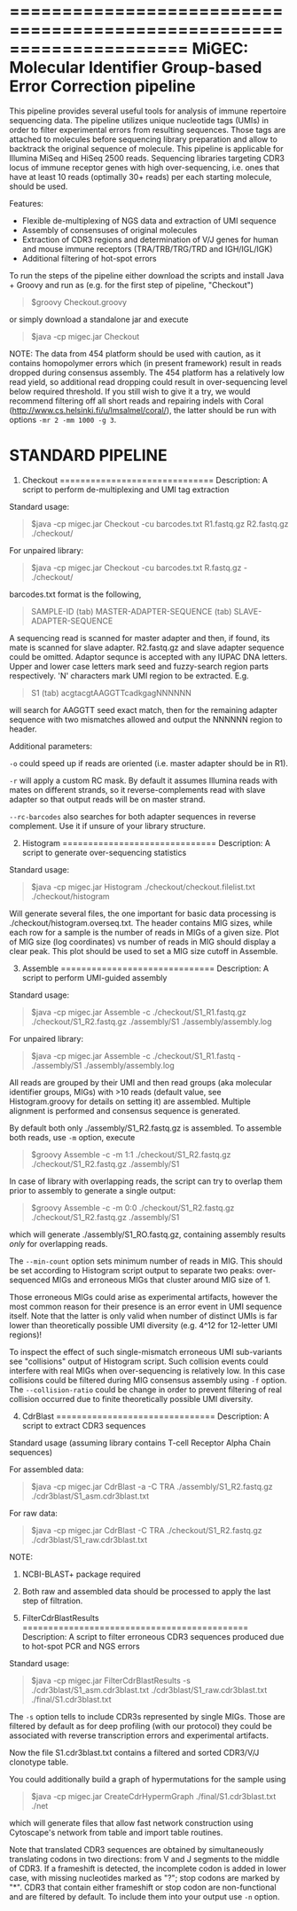 =====================================================================
  MiGEC: Molecular Identifier Group-based Error Correction pipeline  
=====================================================================

This pipeline provides several useful tools for analysis of immune repertoire sequencing data. The pipeline utilizes unique nucleotide tags (UMIs) in order to filter experimental errors from resulting sequences. Those tags are attached to molecules before sequencing library preparation and allow to backtrack the original sequence of molecule. This pipeline is applicable for Illumina MiSeq and HiSeq 2500 reads. Sequencing libraries targeting CDR3 locus of immune receptor genes with high over-sequencing, i.e. ones that have at least 10 reads (optimally 30+ reads) per each starting molecule, should be used.

Features:
- Flexible de-multiplexing of NGS data and extraction of UMI sequence
- Assembly of consensuses of original molecules
- Extraction of CDR3 regions and determination of V/J genes for human and mouse immune receptors (TRA/TRB/TRG/TRD and IGH/IGL/IGK)
- Additional filtering of hot-spot errors

To run the steps of the pipeline either download the scripts and install Java + Groovy and run as (e.g. for the first step of pipeline, "Checkout") 

>$groovy Checkout.groovy

or simply download a standalone jar and execute

>$java -cp migec.jar Checkout

NOTE: The data from 454 platform should be used with caution, as it contains homopolymer errors which (in present framework) result in reads dropped during consensus assembly. The 454 platform has a relatively low read yield, so additional read dropping could result in over-sequencing level below required threshold. If you still wish to give it a try, we would recommend filtering off all short reads and repairing indels with Coral (http://www.cs.helsinki.fi/u/lmsalmel/coral/), the latter should be run with options ```-mr 2 -mm 1000 -g 3```.

STANDARD PIPELINE
=================

1. Checkout
==============================
Description: A script to perform de-multiplexing and UMI tag extraction

Standard usage: 
>$java -cp migec.jar Checkout -cu barcodes.txt R1.fastq.gz R2.fastq.gz ./checkout/

For unpaired library:
>$java -cp migec.jar Checkout -cu barcodes.txt R.fastq.gz - ./checkout/

barcodes.txt format is the following, 
>SAMPLE-ID (tab) MASTER-ADAPTER-SEQUENCE (tab) SLAVE-ADAPTER-SEQUENCE

A sequencing read is scanned for master adapter and then, if found, its mate is scanned for slave adapter. R2.fastq.gz and slave adapter sequence could be omitted.
Adaptor sequnce is accepted with any IUPAC DNA letters. Upper and lower case letters mark seed and fuzzy-search region parts respectively. 'N' characters mark UMI region to be extracted.
E.g. 
>S1 (tab) acgtacgtAAGGTTcadkgagNNNNNN

will search for AAGGTT seed exact match, then for the remaining adapter sequence with two mismatches allowed and output the NNNNNN region to header.

Additional parameters:

```-o``` could speed up if reads are oriented (i.e. master adapter should be in R1).

```-r``` will apply a custom RC mask. By default it assumes Illumina reads with mates on different strands, so it reverse-complements read with slave adapter so that output reads will be on master strand.

```--rc-barcodes``` also searches for both adapter sequences in reverse complement. Use it if unsure of your library structure.




2. Histogram
==============================
Description: A script to generate over-sequencing statistics

Standard usage:
>$java -cp migec.jar Histogram ./checkout/checkout.filelist.txt ./checkout/histogram

Will generate several files, the one important for basic data processing is ./checkout/histogram.overseq.txt. The header contains MIG sizes, while each row for a sample is the number of reads in MIGs of a given size. Plot of MIG size (log coordinates) vs number of reads in MIG should display a clear peak. This plot should be used to set a MIG size cutoff in Assemble. 




3. Assemble
==============================
Description: A script to perform UMI-guided assembly

Standard usage:

>$java -cp migec.jar Assemble -c ./checkout/S1_R1.fastq.gz ./checkout/S1_R2.fastq.gz ./assembly/S1 ./assembly/assembly.log

For unpaired library:

>$java -cp migec.jar Assemble -c ./checkout/S1_R1.fastq - ./assembly/S1 ./assembly/assembly.log


All reads are grouped by their UMI and then read groups (aka molecular identifier groups, MIGs) with >10 reads (default value, see Histogram.groovy for details on setting it) are assembled. Multiple alignment is performed and consensus sequence is generated.

By default both only ./assembly/S1_R2.fastq.gz is assembled. To assemble both reads, use ```-m``` option, execute 
>$groovy Assemble -c -m 1:1 ./checkout/S1_R2.fastq.gz ./checkout/S1_R2.fastq.gz ./assembly/S1

In case of library with overlapping reads, the script can try to overlap them prior to assembly to generate a single output: 
>$groovy Assemble -c -m 0:0 ./checkout/S1_R2.fastq.gz ./checkout/S1_R2.fastq.gz ./assembly/S1

which will generate ./assembly/S1_RO.fastq.gz, containing assembly results _only_ for overlapping reads.

The ```--min-count``` option sets minimum number of reads in MIG. This should be set according to Histogram script output to separate two peaks: over-sequenced MIGs and erroneous MIGs that cluster around MIG size of 1.

Those erroneous MIGs could arise as experimental artifacts, however the most common reason for their presence is an error event in UMI sequence itself. Note that the latter is only valid when number of distinct UMIs is far lower than theoretically possible UMI diversity (e.g. 4^12 for 12-letter UMI regions)!

To inspect the effect of such single-mismatch erroneous UMI sub-variants see "collisions" output of Histogram script. Such collision events could interfere with real MIGs when over-sequencing is relatively low. In this case collisions could be filtered during MIG consensus assembly using ```-f``` option. The ```--collision-ratio``` could be change in order to prevent filtering of real collision occurred due to finite theoretically possible UMI diversity.




4. CdrBlast
===============================
Description: A script to extract CDR3 sequences

Standard usage (assuming library contains T-cell Receptor Alpha Chain sequences)

For assembled data:

>$java -cp migec.jar CdrBlast -a -C TRA ./assembly/S1_R2.fastq.gz ./cdr3blast/S1_asm.cdr3blast.txt 

For raw data:

>$java -cp migec.jar CdrBlast -C TRA ./checkout/S1_R2.fastq.gz ./cdr3blast/S1_raw.cdr3blast.txt


NOTE:

1) NCBI-BLAST+ package required

2) Both raw and assembled data should be processed to apply the last step of filtration.




5. FilterCdrBlastResults
============================================
Description: A script to filter erroneous CDR3 sequences produced due to hot-spot PCR and NGS errors

Standard usage: 

>$java -cp migec.jar FilterCdrBlastResults -s ./cdr3blast/S1_asm.cdr3blast.txt ./cdr3blast/S1_raw.cdr3blast.txt ./final/S1.cdr3blast.txt

The ```-s``` option tells to include CDR3s represented by single MIGs. Those are filtered by default as for deep profiling (with our protocol) they could be associated with reverse transcription errors and experimental artifacts.

Now the file S1.cdr3blast.txt contains a filtered and sorted CDR3/V/J clonotype table.

You could additionally build a graph of hypermutations for the sample using

>$java -cp migec.jar CreateCdrHypermGraph ./final/S1.cdr3blast.txt ./net

which will generate files that allow fast network construction using Cytoscape's network from table and import table routines.

Note that translated CDR3 sequences are obtained by simultaneously translating codons in two directions: from V and J segments to the middle of CDR3. If a frameshift is detected, the incomplete codon is added in lower case, with missing nucleotides marked as "?"; stop codons are marked by "*". CDR3 that contain either frameshift or stop codon are non-functional and are filtered by default. To include them into your output use ```-n``` option.
